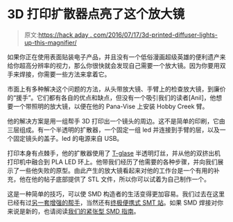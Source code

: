 # 3D 打印扩散器点亮了这个放大镜

> 原文:[https://hack aday . com/2016/07/17/3d-printed-diffuser-lights-up-this-magnifier/](https://hackaday.com/2016/07/17/3d-printed-diffuser-lights-up-this-magnifier/)

如果你正在使用表面贴装电子产品，并且没有一个低俗漫画超级英雄的便利遗产来给你超高分辨率的视力，那么你很快就会发现自己需要一个放大镜。因为你要用双手来焊接，你需要一些方法来拿着它。

市面上有多种解决这个问题的方法，从头带放大镜、手臂上的检查放大镜，到廉价的“援手”。它们都有各自的优点和缺点，但没有一个吸引我们的读者[Anil]，他想要一个带照明的放大镜，以便在他的 Pana-Vise 上安装 Hobby Creek 臂。

他的解决方案是用一组帮手 3D 打印出一个镜头的周边。这不是简单的印刷，它由三层组成。有一个半透明的扩散器，一个固定一组 led 并连接到手臂的层，以及一个固定镜头的盖子。led 的电源来自 USB。

打印本身有点棘手，他的扩散器使用了 [T-glase](http://taulman3d.com/t-glase-features.html) 半透明灯丝，并从他的双挤出机打印机中融合到 PLA LED 环上。他带我们经历了他需要的各种步骤，并向我们展示了一些他失败的原型。由此产生的放大镜看起来对他的工作台是一个有用的补充，他在他的帖子底部提供了 STL 文件，所以你可以试着为自己制作一个。

这是一种简单的技巧，可以使 SMD 构造者的生活变得更加容易。我们过去在这里已经有过[另一套增强的帮手](http://hackaday.com/2016/01/06/helping-gorilla-hands/)，当然还有[终极便携式 SMT 站](http://hackaday.com/2014/04/02/portable-smt-lab-for-hacker-on-the-go/)。如果 SMD 焊接对你来说是新的，也请阅读[我们的紧张型 SMD 指南](http://hackaday.com/2016/03/17/so-youre-scared-of-surface-mount/)。